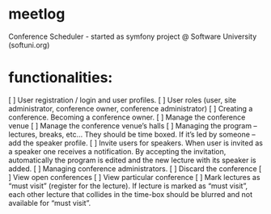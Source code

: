 # meetlog
Conference Scheduler  - started as symfony project @ Software University (softuni.org)

# functionalities:
[ ] User registration / login and user profiles.
[ ] User roles (user, site administrator, conference owner, conference administrator)
[ ] Creating a conference. Becoming a conference owner.
[ ] Manage the conference venue
[ ] Manage the conference venue’s halls
[ ] Managing the program – lectures, breaks, etc… They should be time boxed. If it’s led by someone – add the speaker profile. 
[ ] Invite users for speakers. When user is invited as a speaker one receives a notification. By accepting the invitation, automatically the program is edited and the new lecture with its speaker is added.
[ ] Managing conference administrators.
[ ] Discard the conference
[ ] View open conferences
[ ] View particular conference
[ ] Mark lectures as “must visit” (register for the lecture). If lecture is marked as “must visit”, each other lecture that collides in the time-box should be blurred and not available for “must visit”.

